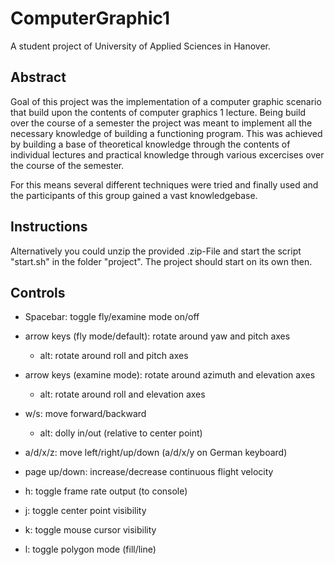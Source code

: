 # ComputerGraphic1
A student project of University of Applied Sciences in Hanover. 

## Abstract
Goal of this project was the implementation of a computer graphic scenario that build upon the contents of computer graphics 1 lecture. 
Being build over the course of a semester the project was meant to implement all the necessary knowledge of building a functioning program. 
This was achieved by building a base of theoretical knowledge through the contents of individual lectures and practical knowledge through various excercises over the course of the semester. 

For this means several different techniques were tried and finally used and the participants of this group gained a vast knowledgebase. 

## Instructions 
Alternatively you could unzip the provided .zip-File and start the script "start.sh" in the folder "project". 
The project should start on its own then. 


## Controls
* Spacebar: toggle fly/examine mode on/off
* arrow keys (fly mode/default): rotate around yaw and pitch axes

  + alt: rotate around roll and pitch axes

* arrow keys (examine mode): rotate around azimuth and elevation axes

  + alt: rotate around roll and elevation axes

* w/s: move forward/backward

  + alt: dolly in/out (relative to center point)

* a/d/x/z: move left/right/up/down (a/d/x/y on German keyboard)
* page up/down: increase/decrease continuous flight velocity
* h: toggle frame rate output (to console)
* j: toggle center point visibility
* k: toggle mouse cursor visibility
* l: toggle polygon mode (fill/line)
